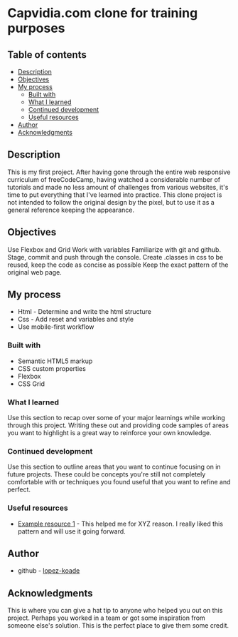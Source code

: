 # Capvidia.com clone for training purposes


## Table of contents

- [Description](#description)
- [Objectives](#Objectives)
- [My process](#my-process)
  - [Built with](#built-with)
  - [What I learned](#what-i-learned)
  - [Continued development](#continued-development) 
  - [Useful resources](#Useful-resources) 
- [Author](#author)
- [Acknowledgments](#acknowledgments)


## Description

This is my first project. 
After having gone through the entire web responsive curriculum of freeCodeCamp, having watched a considerable number of tutorials and made no less amount of challenges from various websites, it's time to put everything that I've learned into practice.
This clone project is not intended to follow the original design by the pixel, but to use it as a general reference keeping the appearance. 

## Objectives

Use Flexbox and Grid
Work with variables
Familiarize with git and github. Stage, commit and push through the console.
Create .classes in css to be reused, keep the code as concise as possible
Keep the exact pattern of the original web page.

## My process

- Html - Determine and write the html structure
- Css - Add reset and variables and style
- Use mobile-first workflow


### Built with

- Semantic HTML5 markup
- CSS custom properties
- Flexbox
- CSS Grid

### What I learned

Use this section to recap over some of your major learnings while working through this project. Writing these out and providing code samples of areas you want to highlight is a great way to reinforce your own knowledge.

### Continued development

Use this section to outline areas that you want to continue focusing on in future projects. These could be concepts you're still not completely comfortable with or techniques you found useful that you want to refine and perfect.



### Useful resources

- [Example resource 1](https://www.example.com) - This helped me for XYZ reason. I really liked this pattern and will use it going forward.


## Author

- github - [lopez-koade](https://github.com/lopez-koade)

## Acknowledgments

This is where you can give a hat tip to anyone who helped you out on this project. Perhaps you worked in a team or got some inspiration from someone else's solution. This is the perfect place to give them some credit.
